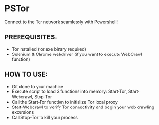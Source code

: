 # PSTor
Connect to the Tor network seamlessly with Powershell!

## PREREQUISITES:
- Tor installed (tor.exe binary required)
- Selenium & Chrome webdriver (if you want to execute WebCrawl function)

## HOW TO USE:
- Git clone to your machine
- Execute script to load 3 functions into memory: Start-Tor, Start-Webcrawl, Stop-Tor
- Call the Start-Tor function to initialize Tor local proxy
- Start-Webcrawl to verify Tor connectivity and begin your web crawling excursions
- Call Stop-Tor to kill your process
